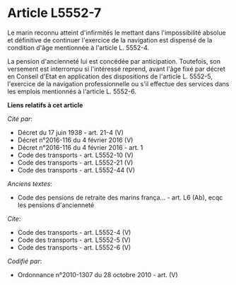 # Article L5552-7

Le marin reconnu atteint d'infirmités le mettant dans l'impossibilité absolue et définitive de continuer l'exercice de la
navigation est dispensé de la condition d'âge mentionnée à l'article L. 5552-4. 

La pension d'ancienneté lui est concédée par anticipation. Toutefois, son versement est interrompu si l'intéressé reprend,
avant l'âge fixé par décret en Conseil d'Etat en application des dispositions de l'article L. 5552-5, l'exercice de la
navigation professionnelle ou s'il effectue des services dans les emplois mentionnés à l'article L. 5552-6.

**Liens relatifs à cet article**

_Cité par_:

  - Décret du 17 juin 1938 - art. 21-4 (V)
  - Décret n°2016-116 du 4 février 2016 (V)
  - Décret n°2016-116 du 4 février 2016 - art. 1
  - Code des transports - art. L5552-10 (V)
  - Code des transports - art. L5552-21 (V)
  - Code des transports - art. L5552-44 (V)

_Anciens textes_:

  - Code des pensions de retraite des marins frança... - art. L6 (Ab), ecqc les pensions d'ancienneté

_Cite_:

  - Code des transports - art. L5552-4 (V)
  - Code des transports - art. L5552-5 (V)
  - Code des transports - art. L5552-6 (V)

_Codifié par_:

  - Ordonnance n°2010-1307 du 28 octobre 2010 - art. (V)
